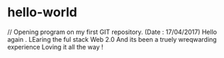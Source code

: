 # hello-world
// Opening program on my first GIT repository. (Date : 17/04/2017)
Hello again . LEaring the ful stack Web 2.0 
And its been a truely wreqwarding experience 
Loving it all the way ! 
